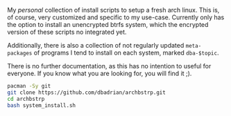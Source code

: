 My *personal* collection of install scripts to setup a fresh arch linux.
This is, of course, very customized and specific to my use-case.
Currently only has the option to install an unencrypted btrfs system, which the encrypted version of these scripts no integrated yet.

Additionally, there is also a collection of not regularly updated `meta-packages` of programs I tend to install on each system, marked `dba-$topic`.

There is no further documentation, as this has no intention to useful for everyone.
If you know what you are looking for, you will find it ;).

```bash
pacman -Sy git
git clone https://github.com/dbadrian/archbstrp.git
cd archbstrp
bash system_install.sh
```
